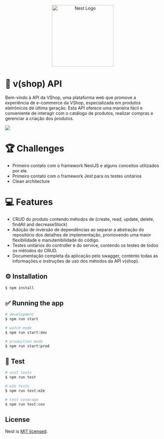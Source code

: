 <p align="center">
  <a href="http://nestjs.com/" target="blank"><img src="https://nestjs.com/img/logo-small.svg" width="200" alt="Nest Logo" /></a>
</p>

# 💚 v(shop) API
Bem-vindo à API da VShop, uma plataforma web que promove a experiência de e-commerce da VShop, especializada em produtos eletrônicos de última geração. Esta API oferece uma maneira fácil e conveniente de interagir com o catálogo de produtos, realizar compras e gerenciar a criação dos produtos.

<img src="https://i.ibb.co/wsr1ppR/image.png" />

#
# 🏆 Challenges
- Primeiro contato com o framework NestJS e alguns conceitos utilizados por ele.
- Primeiro contato com o framework Jest para os testes unitários
- Clean architecture

# 💻 Features
- CRUD do produto contendo métodos de (create, read, update, delete, findAll and decreaseStock)
- Adoção de inversão de dependências ao separar a abstração do repositório dos detalhes de implementação, promovendo uma maior flexibilidade e manutenibilidade do código.
- Testes unitários do controller e do service, contendo os testes de todos os métodos do CRUD.
- Documentação completa da aplicação pelo swagger, contento todas as informações e instruções de uso dos métodos da API v(shop).

## ⚙ Installation

```bash
$ npm install
```

## ✅ Running the app

```bash
# development
$ npm run start

# watch mode
$ npm run start:dev

# production mode
$ npm run start:prod
```

## 🛑 Test

```bash
# unit tests
$ npm run test

# e2e tests
$ npm run test:e2e

# test coverage
$ npm run test:cov
```

## License

Nest is [MIT licensed](LICENSE).
